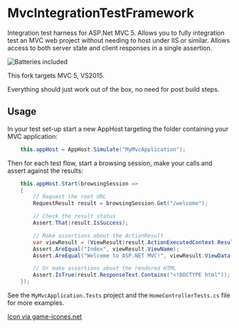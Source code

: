 MvcIntegrationTestFramework
===========================

Integration test harness for ASP.Net MVC 5. Allows you to fully integration test an MVC web project without needing to host under IIS or similar. Allows access to both server state and client responses in a single assertion.

![Batteries included](https://raw.githubusercontent.com/i-e-b/MvcIntegrationTestFramework/master/batteries_small.png)

This fork targets MVC 5, VS2015.

Everything should just work out of the box, no need for post build steps.

Usage
----------

In your test set-up start a new AppHost targeting the folder containing your MVC application:

```csharp
	this.appHost = AppHost.Simulate("MyMvcApplication");
```

Then for each test flow, start a browsing session, make your calls and assert against the results:

```csharp
	this.appHost.Start(browsingSession =>
	{
		// Request the root URL
		RequestResult result = browsingSession.Get("/welcome");

		// Check the result status
		Assert.That(result.IsSuccess);

		// Make assertions about the ActionResult
		var viewResult = (ViewResult)result.ActionExecutedContext.Result;
		Assert.AreEqual("Index", viewResult.ViewName);
		Assert.AreEqual("Welcome to ASP.NET MVC!", viewResult.ViewData["Message"]);

		// Or make assertions about the rendered HTML
		Assert.IsTrue(result.ResponseText.Contains("<!DOCTYPE html"));
	});
```

See the `MyMvcApplication.Tests` project and the `HomeControllerTests.cs` file for more examples.

[Icon via game-icones.net](http://game-icons.net/lorc/originals/batteries.html) 
